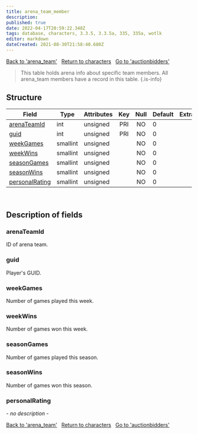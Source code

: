 ```yaml
---
title: arena_team_member
description: 
published: true
date: 2022-04-17T20:59:22.348Z
tags: database, characters, 3.3.5, 3.3.5a, 335, 335a, wotlk
editor: markdown
dateCreated: 2021-08-30T21:58:40.680Z
---
```


<a href="https://trinitycore.info/en/database/335/characters/arena_team" class="mt-5 v-btn v-btn--depressed v-btn--flat v-btn--outlined theme--light v-size--default darkblue--text text--lighten-3"><span class="v-btn__content"><i aria-hidden="true" class="v-icon notranslate v-icon--left mdi mdi-arrow-left theme--light"></i><span>Back to 'arena_team'</span></span></a>&nbsp;&nbsp;&nbsp;<a href="https://trinitycore.info/en/database/335/characters/home" class="mt-5 v-btn v-btn--depressed v-btn--flat v-btn--outlined theme--light v-size--default darkblue--text text--lighten-3"><span class="v-btn__content"><i aria-hidden="true" class="v-icon notranslate v-icon--left mdi mdi-home-outline theme--light"></i><span>Return to characters</span></span></a>&nbsp;&nbsp;&nbsp;<a href="https://trinitycore.info/en/database/335/characters/auctionbidders" class="mt-5 v-btn v-btn--depressed v-btn--flat v-btn--outlined theme--light v-size--default darkblue--text text--lighten-3"><span class="v-btn__content"><span>Go to 'auctionbidders'</span><i aria-hidden="true" class="v-icon notranslate v-icon--right mdi mdi-arrow-right theme--light"></i></span></a>

> This table holds arena info about specific team members. All arena_team members have a record in this table.
{.is-info}


## Structure

| Field | Type | Attributes | Key | Null | Default | Extra | Comment |
| --- | --- | --- | :---: | :---: | --- | --- | --- |
| [arenaTeamId](#arenateamid) | int | unsigned | PRI | NO | 0 |  |  |
| [guid](#guid) | int | unsigned | PRI | NO | 0 |  |  |
| [weekGames](#weekgames) | smallint | unsigned |  | NO | 0 |  |  |
| [weekWins](#weekwins) | smallint | unsigned |  | NO | 0 |  |  |
| [seasonGames](#seasongames) | smallint | unsigned |  | NO | 0 |  |  |
| [seasonWins](#seasonwins) | smallint | unsigned |  | NO | 0 |  |  |
| [personalRating](#personalrating) | smallint | unsigned |  | NO | 0 |  |  |
&nbsp;
## Description of fields

### arenaTeamId
ID of arena team.
&nbsp;

### guid
Player's GUID.
&nbsp;

### weekGames
Number of games played this week.
&nbsp;

### weekWins
Number of games won this week.
&nbsp;

### seasonGames
Number of games played this season.
&nbsp;

### seasonWins
Number of games won this season.
&nbsp;

### personalRating
*- no description -*
&nbsp;

<a href="https://trinitycore.info/en/database/335/characters/arena_team" class="mt-5 v-btn v-btn--depressed v-btn--flat v-btn--outlined theme--light v-size--default darkblue--text text--lighten-3"><span class="v-btn__content"><i aria-hidden="true" class="v-icon notranslate v-icon--left mdi mdi-arrow-left theme--light"></i><span>Back to 'arena_team'</span></span></a>&nbsp;&nbsp;&nbsp;<a href="https://trinitycore.info/en/database/335/characters/home" class="mt-5 v-btn v-btn--depressed v-btn--flat v-btn--outlined theme--light v-size--default darkblue--text text--lighten-3"><span class="v-btn__content"><i aria-hidden="true" class="v-icon notranslate v-icon--left mdi mdi-home-outline theme--light"></i><span>Return to characters</span></span></a>&nbsp;&nbsp;&nbsp;<a href="https://trinitycore.info/en/database/335/characters/auctionbidders" class="mt-5 v-btn v-btn--depressed v-btn--flat v-btn--outlined theme--light v-size--default darkblue--text text--lighten-3"><span class="v-btn__content"><span>Go to 'auctionbidders'</span><i aria-hidden="true" class="v-icon notranslate v-icon--right mdi mdi-arrow-right theme--light"></i></span></a>
